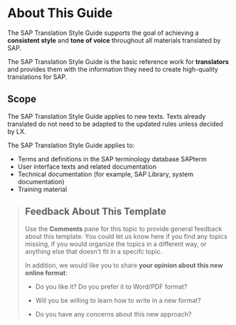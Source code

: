 # About This Guide

The SAP Translation Style Guide supports the goal of achieving a **consistent style** and **tone of voice** throughout all materials translated by SAP.

The SAP Translation Style Guide is the basic reference work for **translators** and provides them with the information they need to create high-quality translations for SAP.

## Scope

The SAP Translation Style Guide applies to new texts. Texts already translated do not need to be adapted to the updated rules unless decided by LX.

The SAP Translation Style Guide applies to:

*	Terms and definitions in the SAP terminology database SAPterm
*	User interface texts and related documentation 
*	Technical documentation (for example, SAP Library, system documentation)
*	Training material

> ## Feedback About This Template
>
> Use the **Comments** pane for this topic to provide general feedback about this template. You could let us know here if you find any topics missing, if you would organize the topics in a different way, or anything else that doesn't fit in a specifc topic.
>
> In addition, we would like you to share **your opinion about this new online format**:
>
> * Do you like it? Do you prefer it to Word/PDF format?
>
> * Will you be willing to learn how to write in a new format?
>
> * Do you have any concerns about this new approach?
